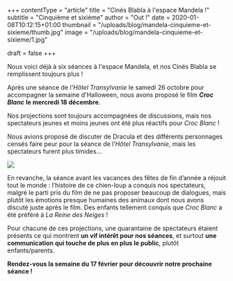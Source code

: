 +++
contentType = "article"
title = "Cinés Blabla à l'espace Mandela !"
subtitle = "Cinquième et sixième"
author = "Out !"
date = 2020-01-08T10:12:15+01:00
thumbnail = "/uploads/blog/mandela-cinquieme-et-sixieme/thumb.jpg"
image = "/uploads/blog/mandela-cinquieme-et-sixieme/1.jpg"

draft = false
+++

Nous voici déjà à six séances à l'espace Mandela, et nos Cinés Blabla se remplissent toujours plus !

Après une séance de l'*Hôtel Transylvanie* le samedi 26 octobre pour accompagner la semaine d'Halloween, nous avons proposé le film _**Croc Blanc**_ __le mercredi 18 décembre__.

Nos projections sont toujours accompagnées de discussions, mais nos spectateurs jeunes et moins jeunes ont été plus réactifs pour *Croc Blanc* !

Nous avions proposé de discuter de Dracula et des différents personnages censés faire peur pour la séance de l’*Hôtel Transylvanie*, mais les spectateurs furent plus timides…

![](/uploads/blog/mandela-cinquieme-et-sixieme/1.jpg)

En revanche, la séance avant les vacances des fêtes de fin d’année a réjouit tout le monde : l’histoire de ce chien-loup a conquis nos spectateurs, malgré le parti pris du film de ne pas proposer beaucoup de dialogues, mais plutôt les émotions presque humaines des animaux dont nous avons discuté juste après le film. Des enfants tellement conquis que *Croc Blanc* a été préféré à *La Reine des Neiges* !

Pour chacune de ces projections, une quarantaine de spectateurs étaient présents ce qui montrent **un vif intérêt pour nos séances**, et surtout **une communication qui touche de plus en plus le public**, plutôt enfants/parents.

**Rendez-vous la semaine du 17 février pour découvrir notre prochaine séance !**
